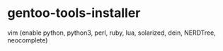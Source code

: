 # gentoo-tools-installer
vim (enable python, python3, perl, ruby, lua, solarized, dein, NERDTree, neocomplete) 
